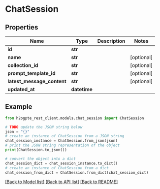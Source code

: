 # ChatSession


## Properties

Name | Type | Description | Notes
------------ | ------------- | ------------- | -------------
**id** | **str** |  | 
**name** | **str** |  | [optional] 
**collection_id** | **str** |  | [optional] 
**prompt_template_id** | **str** |  | [optional] 
**latest_message_content** | **str** |  | [optional] 
**updated_at** | **datetime** |  | 

## Example

```python
from h2ogpte_rest_client.models.chat_session import ChatSession

# TODO update the JSON string below
json = "{}"
# create an instance of ChatSession from a JSON string
chat_session_instance = ChatSession.from_json(json)
# print the JSON string representation of the object
print(ChatSession.to_json())

# convert the object into a dict
chat_session_dict = chat_session_instance.to_dict()
# create an instance of ChatSession from a dict
chat_session_from_dict = ChatSession.from_dict(chat_session_dict)
```
[[Back to Model list]](../README.md#documentation-for-models) [[Back to API list]](../README.md#documentation-for-api-endpoints) [[Back to README]](../README.md)


